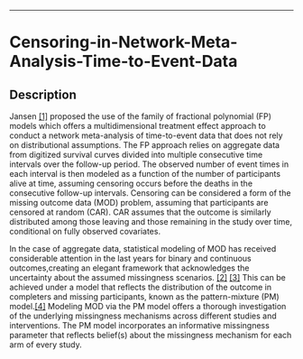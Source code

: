 
------------------------------------------------------------------------

# Censoring-in-Network-Meta-Analysis-Time-to-Event-Data

## Description

Jansen [[1]](https://doi.org/10.1186/1471-2288-11-61) proposed the use of 
the family of fractional polynomial (FP) models which offers a 
multidimensional treatment effect approach to
conduct a network meta-analysis of time-to-event data that does not rely
on distributional assumptions. The FP approach relies on aggregate data
from digitized survival curves divided into multiple consecutive time
intervals over the follow-up period. The observed number of event times
in each interval is then modeled as a function of the number of
participants alive at time, assuming censoring occurs before the deaths
in the consecutive follow-up intervals. Censoring can be considered a
form of the missing outcome data (MOD) problem, assuming that
participants are censored at random (CAR). CAR assumes that the outcome
is similarly distributed among those leaving and those remaining in the
study over time, conditional on fully observed covariates.

In the case of aggregate data, statistical modeling of MOD has received considerable attention in the last years for binary and continuous outcomes,creating an elegant framework that acknowledges the uncertainty about the assumed missingness scenarios. [[2]](https://doi.org/10.1016/j.jclinepi.2018.09.002) [[3]](https://doi.org10.1002/sim.6365) This can be achieved under a model that reflects the distribution of the outcome in completers and missing participants, known as the pattern-mixture (PM) model.[[4]](https://doi.org/10.2307/2290705) Modeling MOD via the PM model offers a thorough investigation of the underlying missingness mechanisms across different studies and interventions. The PM model incorporates an informative missingness parameter that reflects belief(s) about the missingness mechanism for each arm of every study.


